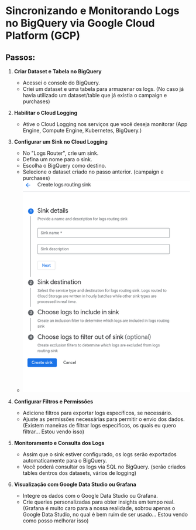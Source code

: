 # Sincronizando e Monitorando Logs no BigQuery via Google Cloud Platform (GCP)

## Passos:

1. **Criar Dataset e Tabela no BigQuery**
   - Acessei o console do BigQuery.
   - Criei um dataset e uma tabela para armazenar os logs. (No caso já havia utilizado um dataset/table que já existia o campaign e purchases)

2. **Habilitar o Cloud Logging**
   - Ative o Cloud Logging nos serviços que você deseja monitorar (App Engine, Compute Engine, Kubernetes, BigQuery.)

3. **Configurar um Sink no Cloud Logging**
   - No "Logs Router", crie um sink.
   - Defina um nome para o sink.
   - Escolha o BigQuery como destino.
   - Selecione o dataset criado no passo anterior. (campaign e purchases)
   - ![Foto do Create a Sink ](image.png)

4. **Configurar Filtros e Permissões**
   - Adicione filtros para exportar logs específicos, se necessário.
   - Ajuste as permissões necessárias para permitir o envio dos dados. (Existem maneiras de filtrar logs específicos, os quais eu quero filtrar... Estou vendo isso)

5. **Monitoramento e Consulta dos Logs**
   - Assim que o sink estiver configurado, os logs serão exportados automaticamente para o BigQuery.
   - Você poderá consultar os logs via SQL no BigQuery. (serão criados tables dentros dos datasets, vários de logging)

6. **Visualização com Google Data Studio ou Grafana**
   - Integre os dados com o Google Data Studio ou Grafana.
   - Crie queries personalizadas para obter insights em tempo real. (Grafana é muito caro para a nossa realidade, sobrou apenas o Google Data Studio, no qual é bem ruim de ser usado... Estou vendo como posso melhorar isso)
